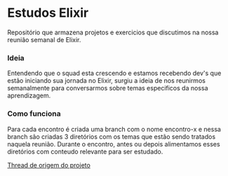 # Estudos Elixir

Repositório que armazena projetos e exercicios que discutimos na nossa reunião semanal de Elixir.


### Ideia

Entendendo que o squad esta crescendo e estamos recebendo dev's que estão iniciando sua jornada no Elixir, surgiu a ideia de nos reunirmos semanalmente para conversarmos sobre temas especificos da nossa aprendizagem.

### Como funciona

Para cada encontro é criada uma branch com o nome encontro-x e nessa branch são criadas 3 diretórios com os temas que estão sendo tratados naquela reunião.
Durante o encontro, antes ou depois alimentamos esses diretórios com conteudo relevante para ser estudado.


[Thread de origem do projeto](https://betrybe.slack.com/archives/C01Q3PY8LLW/p1657170694862609) 